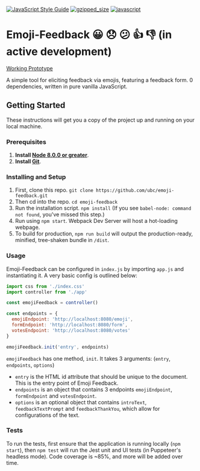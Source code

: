 [![JavaScript Style Guide](https://img.shields.io/badge/code_style-standard-brightgreen.svg)](https://standardjs.com)
[![gzipped_size](https://img.shields.io/badge/gzip%20size-5.4kB-green.svg)](https://img.shields.io/badge/gzip%20size-5.4kB-green.svg)
[![javascript](https://img.shields.io/badge/javascript-vanilla-green.svg)](http://vanilla-js.com/)

# Emoji-Feedback 😀 😞 😕 👍 👎 (in active development)

[Working Prototype](https://jsfiddle.net/justin0022/pd4oczva/18/)

A simple tool for eliciting feedback via emojis, featuring a feedback form. 0 dependencies, written in pure vanilla JavaScript.

## Getting Started

These instructions will get you a copy of the project up and running on your local machine.

### Prerequisites

1. **Install [Node 8.0.0 or greater](https://nodejs.org)**.
2. **Install [Git](https://git-scm.com/downloads)**.

### Installing and Setup

1. First, clone this repo. `git clone https://github.com/ubc/emoji-feedback.git`
1. Then cd into the repo. `cd emoji-feedback`
1. Run the installation script. `npm install` (If you see `babel-node: command not found`, you've missed this step.)
1. Run using `npm start`. Webpack Dev Server will host a hot-loading webpage.
1. To build for production, `npm run build` will output the production-ready, minified, tree-shaken bundle in `/dist`.

### Usage
Emoji-Feedback can be configured in `index.js` by importing `app.js` and instantiating it.
A very basic config is outlined below:
```javascript
import css from './index.css'
import controller from './app'

const emojiFeedback = controller()

const endpoints = {
  emojiEndpoint: 'http://localhost:8080/emoji',
  formEndpoint: 'http://localhost:8080/form',
  votesEndpoint: 'http://localhost:8080/votes'
}

emojiFeedback.init('entry', endpoints)
```
`emojiFeedback` has one method, `init`.
It takes 3 arguments: (`entry`, `endpoints`, `options`)
* `entry` is the HTML id attribute that should be unique to the document. This is the entry point of Emoji Feedback.
* `endpoints` is an object that contains 3 endpoints `emojiEndpoint`, `formEndpoint` and `votesEndpoint`.
* `options` is an optional object that contains `introText`, `feedbackTextPrompt` and `feedbackThankYou`, which allow for configurations of the text.

### Tests
To run the tests, first ensure that the application is running locally (`npm start`), then `npm test` will run the Jest unit and UI tests (in Puppeteer's headless mode).
Code coverage is ~85%, and more will be added over time.
